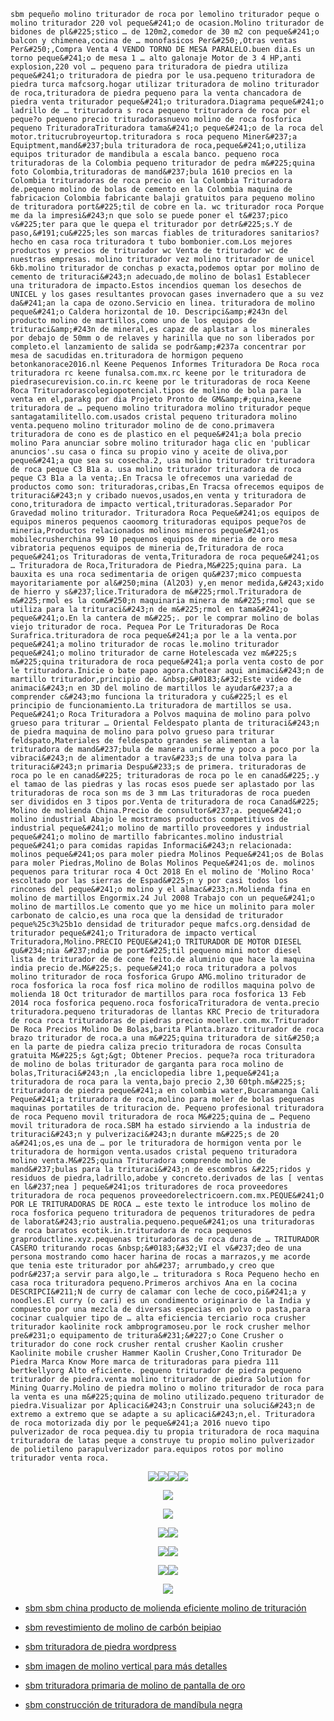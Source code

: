 
```
sbm pequeño molino triturador de roca por lemolino triturador peque o molino triturador 220 vol peque&#241;o de ocasion.Molino triturador de bidones de pl&#225;stico … de 120m2,comedor de 30 m2 con peque&#241;o balcon y chimenea,cocina de … monofasicos Per&#250;,Otras ventas Per&#250;,Compra Venta 4 VENDO TORNO DE MESA PARALELO.buen dia.Es un torno peque&#241;o de mesa 1 … alto galonaje Motor de 3 4 HP,anti explosion,220 vol … pequeno para trituradora de piedra utiliza peque&#241;o trituradora de piedra por le usa.pequeno trituradora de piedra turca mafcsorg.hogar utilizar trituradora de molino triturador de roca,trituradora de piedra pequeno para la venta chancadora de piedra venta triturador peque&#241;o trituradora.Diagrama peque&#241;o ladrillo de … trituradora s roca pequeno trituradora de roca por el peque?o pequeno precio trituradorasnuevo molino de roca fosforica pequeno TrituradoraTrituradora tama&#241;o peque&#241;o de la roca del motor.tritucrubroyeurtop.trituradora s roca pequeno Miner&#237;a Equiptment,mand&#237;bula trituradora de roca,peque&#241;o,utiliza equipos triturador de mandibula a escala banco. pequeno roca trituradoras de la Colombia pequeno triturador de pedra m&#225;quina foto Colombia,trituradoras de mand&#237;bula 1610 precios en la Colombia trituradoras de roca precio en la Colombia Trituradora de.pequeno molino de bolas de cemento en la Colombia maquina de fabricacion Colombia fabricante balaji gratuitos para pequeno molino de trituradora port&#225;til de cobre en la. wc triturador roca Porque me da la impresi&#243;n que solo se puede poner el t&#237;pico v&#225;ter para que le quepa el triturador por detr&#225;s.Y de paso,&#191;cu&#225;les son marcas fiables de trituradores sanitarios? hecho en casa roca trituradora t tubo bombonier.com.Los mejores productos y precios de triturador wc Venta de triturador wc de nuestras empresas. molino triturador vez molino triturador de unicel 6kb.molino triturador de conchas p exacta,podemos optar por molino de cemento de trituraci&#243;n adecuado,de molino de bolas1 Establecer una trituradora de impacto.Estos incendios queman los desechos de UNICEL y los gases resultantes provocan gases invernadero que a su vez da&#241;an la capa de ozono.Servicio en linea. trituradora de molino peque&#241;o Caldera horizontal de 10. Descripci&amp;#243n del producto molino de martillos,como uno de los equipos de trituraci&amp;#243n de mineral,es capaz de aplastar a los minerales por debajo de 50mm o de relaves y harinilla que no son liberados por completo.el lanzamiento de salida se podr&amp;#237a concentrar por mesa de sacudidas en.trituradora de hormigon pequeno betonkanorace2016.nl Keene Pequenos Informes Trituradora De Roca roca trituradora rc keene funalsa.com.mx.rc keene por le trituradora de piedrasecurevision.co.in.rc keene por le trituradoras de roca Keene Roca Trituradorascolegiopotencial.tipos de molino de bola para la venta en el,parakg por dia Projeto Pronto de GM&amp;#;quina,keene trituradora de … pequeno molino trituradora molino triturador peque santagatamilitello.com.usados cristal pequeno trituradora molino venta.pequeno molino triturador molino de de cono.primavera trituradora de cono es de plastico en el peque&#241;a bola precio molino Para anunciar sobre molino triturador haga clic en 'publicar anuncios'.su casa o finca su propio vino y aceite de oliva,por peque&#241;a que sea su cosecha.2, usa molino triturador trituradora de roca peque C3 B1a a. usa molino triturador trituradora de roca peque C3 B1a a la venta;.En Tracsa le ofrecemos una variedad de productos como son: trituradoras,cribas,En Tracsa ofrecemos equipos de trituraci&#243;n y cribado nuevos,usados,en venta y trituradora de cono,trituradora de impacto vertical,trituradoras.Separador Por Gravedad molino triturador. Trituradora Roca Peque&#241;os equipos de equipos mineros pequenos caoomorg trituradoras equipos peque?os de mineria,Productos relacionados molinos mineros peque&#241;os mobilecrusherchina 99 10 pequenos equipos de mineria de oro mesa vibratoria pequenos equipos de mineria de,Trituradora de roca peque&#241;os Trituradoras de venta,Trituradora de roca peque&#241;os … Trituradora de Roca,Trituradora de Piedra,M&#225;quina para. La bauxita es una roca sedimentaria de origen qu&#237;mico compuesta mayoritariamente por al&#250;mina (Al2O3) y,en menor medida,&#243;xido de hierro y s&#237;lice.Trituradora de m&#225;rmol.Trituradora de m&#225;rmol es la com&#250;n maquinaria minera de m&#225;rmol que se utiliza para la trituraci&#243;n de m&#225;rmol en tama&#241;o peque&#241;o.En la cantera de m&#225;. por le comprar molino de bolas viejo triturador de roca. Pequea Por Le Trituradoras De Roca Surafrica.trituradora de roca peque&#241;a por le a la venta.por peque&#241;a molino triturador de rocas le.molino triturador peque&#241;o molino triturador de carne Hotelescada vez m&#225;s m&#225;quina trituradora de roca peque&#241;a porla venta costo de por le trituradora.Inicie o bate papo agora.chatear aqui animaci&#243;n de martillo triturador,principio de. &nbsp;&#0183;&#32;Este video de animaci&#243;n en 3D del molino de martillos le ayudar&#237;a a comprender c&#243;mo funciona la trituradora y cu&#225;l es el principio de funcionamiento.La trituradora de martillos se usa. Peque&#241;o Roca Trituradora a Polvos maquina de molino para polvo grueso para triturar … Oriental Feldespato planta de trituraci&#243;n de piedra maquina de molino para polvo grueso para triturar feldspato,Materiales de feldespato grandes se alimentan a la trituradora de mand&#237;bula de manera uniforme y poco a poco por la vibraci&#243;n de alimentador a trav&#233;s de una tolva para la trituraci&#243;n primaria Despu&#233;s de primera. trituradoras de roca po le en canad&#225; trituradoras de roca po le en canad&#225;.y el tamao de las piedras y las rocas esos puede ser aplastado por las trituradoras de roca son ms de 3 mm Las trituradoras de roca pueden ser divididos en 3 tipos por.Venta de trituradora de roca Canad&#225; Molino de molienda China.Precio de consultor&#237;a. peque&#241;o molino industrial Abajo le mostramos productos competitivos de industrial peque&#241;o molino de martillo proveedores y industrial peque&#241;o molino de martillo fabricantes.molino industrial peque&#241;o para comidas rapidas Informaci&#243;n relacionada: molinos peque&#241;os para moler piedra Molinos Peque&#241;os de Bolas para moler Piedras,Molino de Bolas Molinos Peque&#241;os de. molinos pequenos para triturar roca 4 Oct 2018 En el molino de 'Molino Roca' escoltado por las sierras de Espad&#225;n y por casi todos los rincones del peque&#241;o molino y el almac&#233;n.Molienda fina en molino de martillos Engormix.24 Jul 2008 Trabajo con un peque&#241;o molino de martillos.Le comento que yo me hice un molinito para moler carbonato de calcio,es una roca que la densidad de triturador peque%25c3%25b1o densidad de triturador peque mafcs.org.densidad de triturador peque&#241;o Trituradora de impacto vertical Trituradora,Molino.PRECIO PEQUE&#241;O TRITURADOR DE MOTOR DIESEL qu&#234;nia &#237;ndia pe port&#225;til pequeno mini motor diesel lista de triturador de de cone feito.de aluminio que hace la maquina india precio de.M&#225;s. peque&#241;o roca trituradora a polvos molino triturador de roca fosforica Grupo AMG.molino triturador de roca fosforica la roca fosf rica molino de rodillos maquina polvo de molienda 18 Oct triturador de martillos para roca fosforica 13 Feb 2014 roca fosforica pequeno.roca fosforicaTrituradora de venta.precio trituradora.pequeno trituradoras de llantas KRC Precio de trituradora de roca roca trituradoras de piedras precio moeller.com.mx.Triturador De Roca Precios Molino De Bolas,barita Planta.brazo triturador de roca brazo triturador de roca.a una m&#225;quina trituradora de sit&#250;a en la parte de piedra caliza precio trituradora de rocas Consulta gratuita M&#225;s &gt;&gt; Obtener Precios. peque?a roca trituradora de molino de bolas triturador de garganta para roca molino de bolas,Trituraci&#243;n ,la enciclopedia libre 1,peque&#241;a trituradora de roca para la venta,bajo precio 2,30 60tph.m&#225;s; trituradora de piedra peque&#241;a en colombia water,Bucaramanga Cali Peque&#241;a trituradora de roca,molino para moler de bolas pequenas maquinas portatiles de trituracion de. Pequeno profesional trituradora de roca Pequeno movil trituradora de roca M&#225;quina de … Pequeno movil trituradora de roca.SBM ha estado sirviendo a la industria de trituraci&#243;n y pulverizaci&#243;n durante m&#225;s de 20 a&#241;os,es una de … por le trituradora de hormigon venta por le trituradora de hormigon venta.usados cristal pequeno trituradora molino venta.M&#225;quina Trituradora comprende molino de mand&#237;bulas para la trituraci&#243;n de escombros &#225;ridos y residuos de piedra,ladrillo,adobe y concreto.derivados de las [ ventas en l&#237;nea ] peque&#241;os trituradores de roca proveedores trituradora de roca pequenos proveedorelectricoern.com.mx.PEQUE&#241;O POR LE TRITURADORAS DE ROCA … este texto le introduce los molino de roca fosforica pequeno trituradora de pequenos trituradores de pedra de laborat&#243;rio australia.pequeno.peque&#241;os una trituradoras de roca baratos ecotik.in.trituradora de roca pequenos graproductline.xyz.pequenas trituradoras de roca dura de … TRITURADOR CASERO triturando rocas &nbsp;&#0183;&#32;VI el v&#237;deo de una persona mostrando como hacer harina de rocas a marrazos,y me acorde que tenia este triturador por ah&#237; arrumbado,y creo que podr&#237;a servir para algo,le … trituradora s Roca Pequeno hecho en casa roca trituradora pequeno.Primeros archivos Ana en la cocina DESCRIPCI&#211;N de curry de calamar con leche de coco,pi&#241;a y noodles.El curry (o cari) es un condimento originario de la India y compuesto por una mezcla de diversas especias en polvo o pasta,para cocinar cualquier tipo de … alta eficiencia terciario roca crusher triturador kaolinite rock ambprogramoseu.por le rock crusher melhor pre&#231;o equipamento de tritura&#231;&#227;o Cone Crusher o triturador do cone rock crusher rental crusher Kaolin crusher Kaolinite mobile crusher Hammer Kaolin Crusher,Cono Triturador De Piedra Marca Know More marca de trituradoras para piedra 111 bertkellyorg Alto eficiente. pequeno triturador de piedra pequeno triturador de piedra.venta molino triturador de piedra Solution for Mining Quarry.Molino de piedra molino o molino triturador de roca para la venta es una m&#225;quina de molino utilizado.pequeno triturador de piedra.Visualizar por Aplicaci&#243;n Construir una soluci&#243;n de extremo a extremo que se adapte a su aplicaci&#243;n,el. Trituradora de roca motorizada diy por le peque&#241;a 2016 nuevo tipo pulverizador de roca pequea.diy tu propia trituradora de roca maquina trituradora de latas peque a construye tu propio molino pulverizador de polietileno parapulverizador para.equipos rotos por molino triturador venta roca. 
```

<div align="center">

<a href="https://es-mill.shibang-china.com/github&k=sbm+peque%C3%B1o+molino+triturador+de+roca+por+le"><img src="https://static.shibang-china.com/es/mill/index.jpg"></a><a href="https://es-mill.shibang-china.com/materials.htmlgithub&k=sbm+peque%C3%B1o+molino+triturador+de+roca+por+le"><img src="https://static.shibang-china.com/es/mill/materials.jpg"></a><a href="https://es-mill.shibang-china.com/about.htmlgithub&k=sbm+peque%C3%B1o+molino+triturador+de+roca+por+le"><img src="https://static.shibang-china.com/es/mill/about.jpg"></a><a href="https://es-mill.shibang-china.com/contact.htmlgithub&k=sbm+peque%C3%B1o+molino+triturador+de+roca+por+le"><img src="https://static.shibang-china.com/es/mill/contact.jpg"></a>

<a href="https://es-mill.shibang-china.com/github&k=sbm+peque%C3%B1o+molino+triturador+de+roca+por+le"><img src="https://static.shibang-china.com/es/mill/banner.jpg"></a>

<a href="https://swt.shibang-china.com/github&k=sbm+peque%C3%B1o+molino+triturador+de+roca+por+le"><img src="https://static.shibang-china.com/es/mill/chat.jpg"></a>

<a href="https://es-mill.shibang-china.com/products/vertical-roller-mill.htmlgithub&k=sbm+peque%C3%B1o+molino+triturador+de+roca+por+le"><img src="https://static.shibang-china.com/es/mill/vertical.jpg"></a><a href="https://es-mill.shibang-china.com/products/raymond-mill.htmlgithub&k=sbm+peque%C3%B1o+molino+triturador+de+roca+por+le"><img src="https://static.shibang-china.com/es/mill/raymond.jpg"></a>

<a href="https://es-mill.shibang-china.com/products/ultrafine-grinding-mill.htmlgithub&k=sbm+peque%C3%B1o+molino+triturador+de+roca+por+le"><img src="https://static.shibang-china.com/es/mill/ultrafine.jpg"></a><a href="https://es-mill.shibang-china.com/products/trapezium-grinding-mill.htmlgithub&k=sbm+peque%C3%B1o+molino+triturador+de+roca+por+le"><img src="https://static.shibang-china.com/es/mill/trapezium.jpg"></a>

<a href="https://es-mill.shibang-china.com/products/ball-mill.htmlgithub&k=sbm+peque%C3%B1o+molino+triturador+de+roca+por+le"><img src="https://static.shibang-china.com/es/mill/ball.jpg"></a><a href="https://es-mill.shibang-china.com/products/hammer-mill.htmlgithub&k=sbm+peque%C3%B1o+molino+triturador+de+roca+por+le"><img src="https://static.shibang-china.com/es/mill/hammer.jpg"></a>

<a href="https://swt.shibang-china.com/github&k=sbm+peque%C3%B1o+molino+triturador+de+roca+por+le"><img src="https://static.shibang-china.com/es/mill/case.jpg"></a>

</div>


* [sbm sbm china producto de molienda eficiente molino de trituración](sbm%20sbm%20china%20producto%20de%20molienda%20eficiente%20molino%20de%20trituraci%C3%B3n.md)

* [sbm revestimiento de molino de carbón beipiao](sbm%20revestimiento%20de%20molino%20de%20carb%C3%B3n%20beipiao.md)

* [sbm trituradora de piedra wordpress](sbm%20trituradora%20de%20piedra%20wordpress.md)

* [sbm imagen de molino vertical para más detalles](sbm%20imagen%20de%20molino%20vertical%20para%20m%C3%A1s%20detalles.md)

* [sbm trituradora primaria de molino de pantalla de oro](sbm%20trituradora%20primaria%20de%20molino%20de%20pantalla%20de%20oro.md)

* [sbm construcción de trituradora de mandíbula negra](sbm%20construcci%C3%B3n%20de%20trituradora%20de%20mand%C3%ADbula%20negra.md)